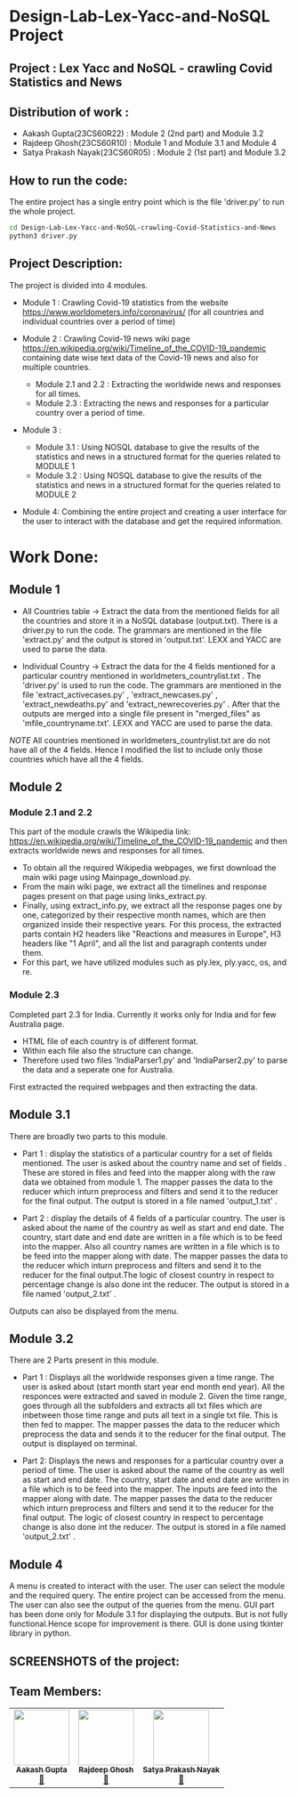 # Design-Lab-Lex-Yacc-and-NoSQL Project 

## Project : Lex Yacc and NoSQL - crawling Covid Statistics and News


## Distribution of work : 

- Aakash Gupta(23CS60R22) : Module 2 (2nd part) and Module 3.2
- Rajdeep Ghosh(23CS60R10) : Module 1 and Module 3.1 and Module 4
- Satya Prakash Nayak(23CS60R05) : Module 2 (1st part) and Module 3.2


## How to run the code:


The entire project has a single entry point which is the file 'driver.py' to run the whole project.

```bash
cd Design-Lab-Lex-Yacc-and-NoSQL-crawling-Covid-Statistics-and-News
python3 driver.py
```

## Project Description:

The project is divided into 4 modules. 
- Module 1 : Crawling Covid-19 statistics from the website https://www.worldometers.info/coronavirus/ (for all countries and individual countries over a period of time)

- Module 2 : Crawling Covid-19 news wiki page https://en.wikipedia.org/wiki/Timeline_of_the_COVID-19_pandemic containing date wise text data of the Covid-19 news and also for multiple countries.
  - Module 2.1 and 2.2 : Extracting the worldwide news and responses for all times.
  - Module 2.3  : Extracting the news and responses for a particular country over a period of time.

- Module 3 : 
    - Module 3.1 : Using NOSQL database to give the results of the statistics and news in a structured format for the queries related to MODULE 1 
    - Module 3.2 : Using NOSQL database to give the results of the statistics and news in a structured format for the queries related to MODULE 2

- Module 4: Combining the entire project and creating a user interface for the user to interact with the database and get the required information.

# Work Done:

## Module 1 

- All Countries table -> Extract the data from the mentioned fields for all the countries and store it in a NoSQL database (output.txt). There is a driver.py to run the code. The grammars are mentioned in the file 'extract.py' and the output is stored in 'output.txt'. LEXX and YACC are used to parse the data.

- Individual Country  -> Extract the data for the 4 fields mentioned for a particular country mentioned in worldmeters_countrylist.txt . The 'driver.py' is used to run the code. The grammars are mentioned in the file 'extract_activecases.py' , 'extract_newcases.py' , 'extract_newdeaths.py' and 'extract_newrecoveries.py' . After that the outputs are merged into a single file present in "merged_files" as 'mfile_countryname.txt'. LEXX and YACC are used to parse the data.

*NOTE* All countries mentioned in worldmeters_countrylist.txt are do not have all of the 4 fields. Hence I modified the list to include only those countries which have all the 4 fields. 


## Module 2

### Module 2.1 and 2.2
This part of the module crawls the Wikipedia link: https://en.wikipedia.org/wiki/Timeline_of_the_COVID-19_pandemic and then extracts worldwide news and responses for all times.

- To obtain all the required Wikipedia webpages, we first download the main wiki page using Mainpage_download.py.
- From the main wiki page, we extract all the timelines and response pages present on that page using links_extract.py.
- Finally, using extract_info.py, we extract all the response pages one by one, categorized by their respective month names, which are then organized inside their respective years. For this process, the extracted parts contain H2 headers like "Reactions and measures in Europe", H3 headers like "1 April", and all the list and paragraph contents under them.
- For this part, we have utilized modules such as ply.lex, ply.yacc, os, and re.

### Module 2.3
Completed part 2.3 for India. Currently it works only for India and for few Australia page.
- HTML file of each country is of different format.
- Within each file also the structure can change.
- Therefore used two files 'IndiaParser1.py' and 'IndiaParser2.py' to parse the data and a seperate one for Australia.

First extracted the required webpages and then extracting the data. 

## Module 3.1 

There are broadly two parts to this module.

- Part 1 : display the statistics of a particular country for a set of fields mentioned. The user is asked about the country name and set of fields . These are stored in files and feed into the mapper along with the raw data we obtained from module 1. The mapper passes the data to the reducer which inturn preprocess and filters and send it to the reducer for the final output. The output is stored in a file named 'output_1.txt' . 

- Part 2 : display the details of 4 fields of a particular country. The user is asked about the name of the country as well as start and end date. The country, start date and end date are written in a file which is to be feed into the mapper. Also all country names are written in a file which is to be feed into the mapper along with date. The mapper passes the data to the reducer which inturn preprocess and filters and send it to the reducer for the final output.The logic of closest country in respect to percentage change is also done int the reducer. The output is stored in a file named 'output_2.txt' . 

Outputs can also be displayed from the menu. 


## Module 3.2

There are 2 Parts present in this module. 
- Part 1 : Displays all the worldwide responses given a time range. The user is asked about (start month start year end month end year). All the responces were extracted and saved in module 2. Given the time range, goes through all the subfolders and extracts all txt files which are inbetween those time range and puts all text in a single txt file. This is then fed to mapper. The mapper passes the data to the reducer which preprocess the data and sends it to the reducer for the final output. The output is displayed on terminal.

- Part 2: Displays the news and responses for a particular country over a period of time. The user is asked about the name of the country as well as start and end date. The country, start date and end date are written in a file which is to be feed into the mapper. The inputs are feed into the mapper along with date. The mapper passes the data to the reducer which inturn preprocess and filters and send it to the reducer for the final output. The logic of closest country in respect to percentage change is also done int the reducer. The output is stored in a file named 'output_2.txt' .


## Module 4

A menu is created to interact with the user. The user can select the module and the required query. The entire project can be accessed from the menu. The user can also see the output of the queries from the menu.
GUI part has been done only for Module 3.1 for displaying the outputs. But is not fully functional.Hence scope for improvement is there.
GUI is done using tkinter library in python.


## SCREENSHOTS of the project:



## Team Members:

<table>
  <tr>
    <td align="center"><a href="https://www.linkedin.com/in/aakashg339/"><img src="https://avatars.githubusercontent.com/u/141503528?v=4" width="100px;" alt=""/><br /><sub><b>Aakash Gupta</b></sub></a><br /><a href="https://github.com/aakashg339/Design-Lab-Lex-Yacc-and-NoSQL-crawling-Covid-Statistics-and-News/commits/master/?author=aakashg339" title="Documentation">📖</a></td>
    <td align="center"><a href="https://www.linkedin.com/in/rajdeep-ghosh2000rg/"><img src="https://avatars.githubusercontent.com/u/58541505?v=4" width="100px;" alt=""/><br /><sub><b>Rajdeep Ghosh</b></sub></a><br /><a href="https://github.com/aakashg339/Design-Lab-Lex-Yacc-and-NoSQL-crawling-Covid-Statistics-and-News/commits/master/?author=Rajdeep-G" title="Documentation">📖</a></td>
    <td align="center"><a href="https://github.com/MELL0WED"><img src="https://avatars.githubusercontent.com/u/105032869?v=4" width="100px;" alt=""/><br /><sub><b>Satya Prakash Nayak</b></sub></a><br /><a href="https://github.com/aakashg339/Design-Lab-Lex-Yacc-and-NoSQL-crawling-Covid-Statistics-and-News/commits/master/?author=MELL0WED" title="Documentation">📖</a></td>
  </tr>
</table>
